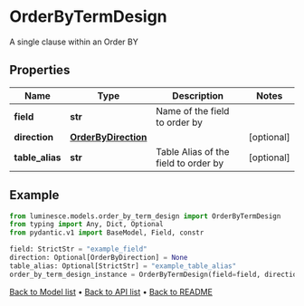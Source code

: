 # OrderByTermDesign

A single clause within an Order BY
## Properties
Name | Type | Description | Notes
------------ | ------------- | ------------- | -------------
**field** | **str** | Name of the field to order by | 
**direction** | [**OrderByDirection**](OrderByDirection.md) |  | [optional] 
**table_alias** | **str** | Table Alias of the field to order by | [optional] 
## Example

```python
from luminesce.models.order_by_term_design import OrderByTermDesign
from typing import Any, Dict, Optional
from pydantic.v1 import BaseModel, Field, constr

field: StrictStr = "example_field"
direction: Optional[OrderByDirection] = None
table_alias: Optional[StrictStr] = "example_table_alias"
order_by_term_design_instance = OrderByTermDesign(field=field, direction=direction, table_alias=table_alias)

```

[Back to Model list](../README.md#documentation-for-models) &#8226; [Back to API list](../README.md#documentation-for-api-endpoints) &#8226; [Back to README](../README.md)

